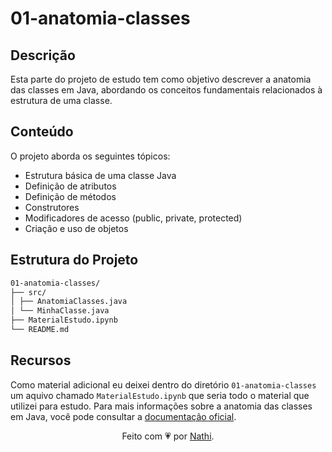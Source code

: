 # 01-anatomia-classes

## Descrição

Esta parte do projeto de estudo tem como objetivo descrever a anatomia das classes em Java, abordando os conceitos fundamentais relacionados à estrutura de uma classe.

## Conteúdo

O projeto aborda os seguintes tópicos:

- Estrutura básica de uma classe Java
- Definição de atributos
- Definição de métodos
- Construtores
- Modificadores de acesso (public, private, protected)
- Criação e uso de objetos

## Estrutura do Projeto

```sh
01-anatomia-classes/
├── src/
│ ├── AnatomiaClasses.java
│ └── MinhaClasse.java
├── MaterialEstudo.ipynb
└── README.md
```

## Recursos

Como material adicional eu deixei dentro do diretório `01-anatomia-classes` um aquivo chamado `MaterialEstudo.ipynb` que seria todo o material que utilizei para estudo. Para mais informações sobre a anatomia das classes em Java, você pode consultar a [documentação oficial](https://docs.oracle.com/javase/tutorial/java/javaOO/classes.html).  

<div align="center">Feito com 💗 por <a href="https://github.com/nathaliacappellini">Nathi</a>.</div>
